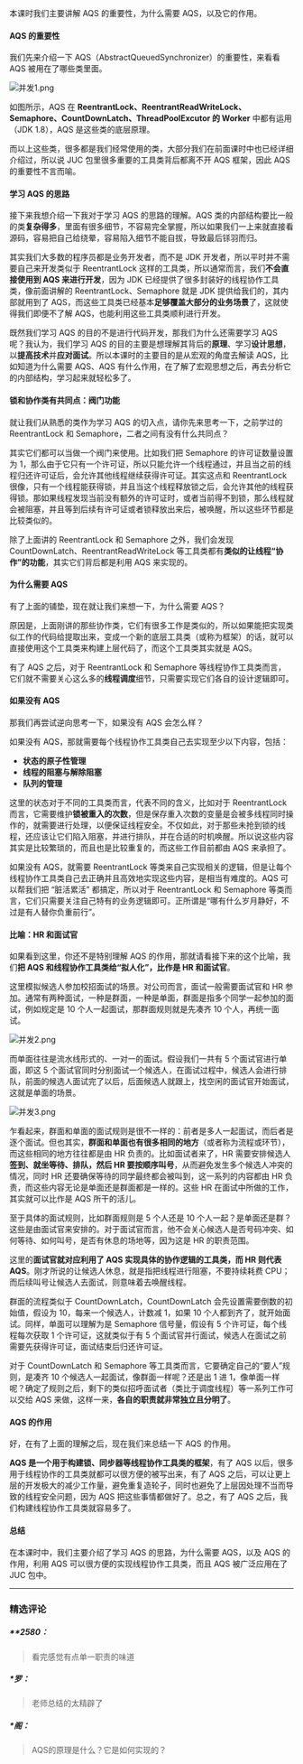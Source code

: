 <p>本课时我们主要讲解 AQS 的重要性，为什么需要 AQS，以及它的作用。</p>
<h4>AQS 的重要性</h4>
<p>我们先来介绍一下 AQS（AbstractQueuedSynchronizer）的重要性，来看看 AQS 被用在了哪些类里面。</p>
<p><img src="https://s0.lgstatic.com/i/image3/M01/16/C4/Ciqah16mdUSAMRBKAAMgEaW4ZPQ663.png" alt="并发1.png"></p>
<p>如图所示，AQS 在 <strong>ReentrantLock、ReentrantReadWriteLock、Semaphore、CountDownLatch、ThreadPoolExcutor 的 Worker</strong> 中都有运用（JDK 1.8），AQS 是这些类的底层原理。</p>
<p>而以上这些类，很多都是我们经常使用的类，大部分我们在前面课时中也已经详细介绍过，所以说 JUC 包里很多重要的工具类背后都离不开 AQS 框架，因此 AQS 的重要性不言而喻。</p>
<h4>学习 AQS 的思路</h4>
<p>接下来我想介绍一下我对于学习 AQS 的思路的理解。AQS 类的内部结构要比一般的类<strong>复杂得多</strong>，里面有很多细节，不容易完全掌握，所以如果我们一上来就直接看源码，容易把自己给绕晕，容易陷入细节不能自拔，导致最后铩羽而归。</p>
<p>其实我们大多数的程序员都是业务开发者，而不是 JDK 开发者，所以平时并不需要自己来开发类似于 ReentrantLock 这样的工具类，所以通常而言，我们<strong>不会直接使用到 AQS 来进行开发</strong>，因为 JDK 已经提供了很多封装好的线程协作工具类，像前面讲解的 ReentrantLock、Semaphore 就是 JDK 提供给我们的，其内部就用到了 AQS，而这些工具类已经基本<strong>足够覆盖大部分的业务场景</strong>了，这就使得我们即便不了解 AQS，也能利用这些工具类顺利进行开发。</p>
<p>既然我们学习 AQS 的目的不是进行代码开发，那我们为什么还需要学习 AQS 呢？我认为，我们学习 AQS 的目的主要是想理解其背后的<strong>原理</strong>、学习<strong>设计思想</strong>，以<strong>提高技术</strong>并<strong>应对面试</strong>。所以本课时的主要目的是从宏观的角度去解读 AQS，比如知道为什么需要 AQS、AQS 有什么作用，在了解了宏观思想之后，再去分析它的内部结构，学习起来就轻松多了。</p>
<h4>锁和协作类有共同点：阀门功能</h4>
<p>就让我们从熟悉的类作为学习 AQS 的切入点，请你先来思考一下，之前学过的 ReentrantLock 和 Semaphore，二者之间有没有什么共同点？</p>
<p>其实它们都可以当做一个阀门来使用。比如我们把 Semaphore 的许可证数量设置为 1，那么由于它只有一个许可证，所以只能允许一个线程通过，并且当之前的线程归还许可证后，会允许其他线程继续获得许可证。其实这点和 ReentrantLock 很像，只有一个线程能获得锁，并且当这个线程释放锁之后，会允许其他的线程获得锁。那如果线程发现当前没有额外的许可证时，或者当前得不到锁，那么线程就会被阻塞，并且等到后续有许可证或者锁释放出来后，被唤醒，所以这些环节都是比较类似的。</p>
<p>除了上面讲的 ReentrantLock 和 Semaphore 之外，我们会发现 CountDownLatch、ReentrantReadWriteLock 等工具类都有<strong>类似的让线程“协作”的功能</strong>，其实它们背后都是利用 AQS 来实现的。</p>
<h4>为什么需要 AQS</h4>
<p>有了上面的铺垫，现在就让我们来想一下，为什么需要 AQS？</p>
<p>原因是，上面刚讲的那些协作类，它们有很多工作是类似的，所以如果能把实现类似工作的代码给提取出来，变成一个新的底层工具类（或称为框架）的话，就可以直接使用这个工具类来构建上层代码了，而这个工具类其实就是 AQS。</p>
<p>有了 AQS 之后，对于 ReentrantLock 和 Semaphore 等线程协作工具类而言，它们就不需要关心这么多的<strong>线程调度</strong>细节，只需要实现它们各自的设计逻辑即可。</p>
<h4>如果没有 AQS</h4>
<p>那我们再尝试逆向思考一下，如果没有 AQS 会怎么样？</p>
<p>如果没有 AQS，那就需要每个线程协作工具类自己去实现至少以下内容，包括：</p>
<ul>
<li><strong>状态的原子性管理</strong></li>
<li><strong>线程的阻塞与解除阻塞</strong></li>
<li><strong>队列的管理</strong></li>
</ul>
<p>这里的状态对于不同的工具类而言，代表不同的含义，比如对于 ReentrantLock 而言，它需要维护<strong>锁被重入的次数</strong>，但是保存重入次数的变量是会被多线程同时操作的，就需要进行处理，以便保证线程安全。不仅如此，对于那些未抢到锁的线程，还应该让它们陷入阻塞，并进行排队，并在合适的时机唤醒。所以说这些内容其实是比较繁琐的，而且也是比较重复的，而这些工作目前都由 AQS 来承担了。</p>
<p>如果没有 AQS，就需要 ReentrantLock 等类来自己实现相关的逻辑，但是让每个线程协作工具类自己去正确并且高效地实现这些内容，是相当有难度的。AQS 可以帮我们把 “脏活累活” 都搞定，所以对于 ReentrantLock 和 Semaphore 等类而言，它们只需要关注自己特有的业务逻辑即可。正所谓是“哪有什么岁月静好，不过是有人替你负重前行”。</p>
<h4>比喻：HR 和面试官</h4>
<p>如果看到这里，你还不是特别理解 AQS 的作用，那就请看接下来的这个比喻，我们<strong>把 AQS 和线程协作工具类给“拟人化”，比作是 HR 和面试官</strong>。</p>
<p>这里模拟候选人参加校招面试的场景。对公司而言，面试一般需要面试官和 HR 参加。通常有两种面试，一种是群面，一种是单面，群面是指多个同学一起参加的面试，例如规定是 10 个人一起面试，那群面规则就是先凑齐 10 个人，再统一面试。</p>
<p><img src="https://s0.lgstatic.com/i/image3/M01/09/99/CgoCgV6meLSAIJhqAAFbtx6oz1U847.png" alt="并发2.png"></p>
<p>而单面往往是流水线形式的、一对一的面试。假设我们一共有 5 个面试官进行单面，即这 5 个面试官同时分别面试一个候选人，在面试过程中，候选人会进行排队，前面的候选人面试完了以后，后面候选人就跟上，找空闲的面试官开始面试，这就是单面的场景。</p>
<p><img src="https://s0.lgstatic.com/i/image3/M01/16/C8/Ciqah16meL6AWGzVAAEpniT-r2k348.png" alt="并发3.png"></p>
<p>乍看起来，群面和单面的面试规则是很不一样的：前者是多人一起面试，而后者是逐个面试。但也其实，<strong>群面和单面也有很多相同的地方</strong>（或者称为流程或环节），而这些相同的地方往往都是由 HR 负责的。比如面试者来了，HR 需要安排候选人<strong>签到、就坐等待、排队，然后 HR 要按顺序叫号</strong>，从而避免发生多个候选人冲突的情况，同时 HR 还要确保等待的同学最终都会被叫到，这一系列的内容都由 HR 负责，而这些内容无论是单面还是群面都是一样的。这些 HR 在面试中所做的工作，其实就可以比作是 AQS 所干的活儿。</p>
<p>至于具体的面试规则，比如群面规则是 5 个人还是 10 个人一起？是单面还是群？这些是由面试官来安排的。对于面试官而言，他不会关心候选人是否号码冲突、如何等待、如何叫号，是否有休息的场地等，因为这是 HR 的职责范围。</p>
<p>这里的<strong>面试官就对应利用了 AQS 实现具体的协作逻辑的工具类，而 HR 则代表 AQS</strong>。刚才所说的让候选人休息，就是指把线程进行阻塞，不要持续耗费 CPU；而后续叫号让候选人去面试，则意味着去唤醒线程。</p>
<p>群面的流程类似于 CountDownLatch，CountDownLatch 会先设置需要倒数的初始值，假设为 10，每来一个候选人，计数减 1，如果 10 个人都到齐了，就开始面试。同样，单面可以理解为是 Semaphore 信号量，假设有 5 个许可证，每个线程每次获取 1 个许可证，这就类似于有 5 个面试官并行面试，候选人在面试之前需要先获得许可证，面试结束后归还许可证。</p>
<p>对于 CountDownLatch 和 Semaphore 等工具类而言，它要确定自己的“要人”规则，是凑齐 10 个候选人一起面试，像群面一样呢？还是出 1 进 1，像单面一样呢？确定了规则之后，剩下的类似招呼面试者（类比于调度线程）等一系列工作可以交给 AQS 来做，这样一来，<strong>各自的职责就非常独立且分明了</strong>。</p>
<h4>AQS 的作用</h4>
<p>好，在有了上面的理解之后，现在我们来总结一下 AQS 的作用。</p>
<p><strong>AQS 是一个用于构建锁、同步器等线程协作工具类的框架</strong>，有了 AQS 以后，很多用于线程协作的工具类就都可以很方便的被写出来，有了 AQS 之后，可以让更上层的开发极大的减少工作量，避免重复造轮子，同时也避免了上层因处理不当而导致的线程安全问题，因为 AQS 把这些事情都做好了。总之，有了 AQS 之后，我们构建线程协作工具类就容易多了。</p>
<h4>总结</h4>
<p>在本课时中，我们主要介绍了学习 AQS 的思路，为什么需要 AQS，以及 AQS 的作用，利用 AQS 可以很方便的实现线程协作工具类，而且 AQS 被广泛应用在了 JUC 包中。</p>

---

### 精选评论

##### **2580：
> 看完感觉有点单一职责的味道

##### *罗：
> 老师总结的太精辟了

##### *阁：
> AQS的原理是什么？它是如何实现的？

